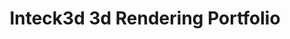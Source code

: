 ---
title: Inteck3d 3d Rendering Portfolio
description: Inteck3d offers blueprints and construction drafting, 3D images, video tours, and 360 self guided video tours. We’re proud of our work and its stunning quality and potential
bannerh1: Portfolio
layout: portfolio

intro: "See it before you build it."
intro_text: "Inteck3d offers blueprints and construction drafting, 3D images, video tours, and 360 self guided video tours. Get an image from any angle in your virtual space, in Bronze, Gold, or Platinum quality.

We’re proud of our work and its stunning quality and potential. They say a picture is worth a thousand words...let's let our portfolio speak for itself."


cta: QUESTIONS ABOUT OUR SERVICES?
cta_sub: 
cta_link: /contact
---